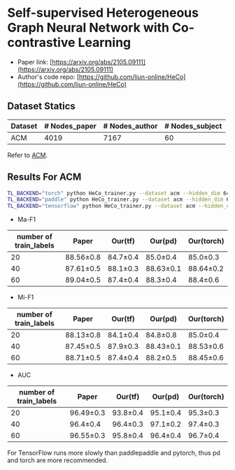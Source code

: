 # Self-supervised Heterogeneous Graph Neural Network with Co-contrastive Learning

- Paper link: [https://arxiv.org/abs/2105.09111](https://arxiv.org/abs/2105.09111)
- Author's code repo: [https://github.com/liun-online/HeCo](https://github.com/liun-online/HeCo)

Dataset Statics
-------
| Dataset  | # Nodes_paper | # Nodes_author | # Nodes_subject |
|----------|---------------|----------------|-----------------|
| ACM      | 4019          | 7167           | 60              |

Refer to [ACM](https://github.com/AndyJZhao/NSHE/tree/master/data/acm).

Results For ACM
-------
```bash
TL_BACKEND="torch" python HeCo_trainer.py --dataset acm --hidden_dim 64  --nb_epochs 10000 --eva_lr 0.05 --lr 0.0075 --l2_coef 0 --tau 0.8 --lam 0.5 --feat_drop 0.3 --attn_drop 0.3
TL_BACKEND="paddle" python HeCo_trainer.py --dataset acm --hidden_dim 64  --nb_epochs 10000 --eva_lr 0.05 --lr 0.0075 --l2_coef 0 --tau 0.8 --lam 0.5 --feat_drop 0.3 --attn_drop 0.3
TL_BACKEND="tensorflow" python HeCo_trainer.py --dataset acm --hidden_dim 64  --nb_epochs 10000 --eva_lr 0.05 --lr 0.0075 --l2_coef 0 --tau 0.8 --lam 0.5 --feat_drop 0.3 --attn_drop 0.3
```
- Ma-F1

| number of train_labels  | Paper    | Our(tf)  | Our(pd)  | Our(torch) |
|-------------------------|----------|----------|----------|------------|
|    20                   | 88.56±0.8| 84.7±0.4 | 85.0±0.4 | 85.0±0.3   |
|    40                   | 87.61±0.5| 88.1±0.3 | 88.63±0.1| 88.64±0.2  |
|    60                   | 89.04±0.5| 87.4±0.4 | 88.3±0.4 | 88.4±0.6   |

- Mi-F1

| number of train_labels  | Paper    | Our(tf)  | Our(pd)  | Our(torch) |
|-------------------------|----------|----------|----------|------------|
|    20                   | 88.13±0.8| 84.1±0.4 | 84.8±0.8 | 85.0±0.4   |
|    40                   | 87.45±0.5| 87.9±0.3 | 88.43±0.1| 88.53±0.6  |
|    60                   | 88.71±0.5| 87.4±0.4 | 88.2±0.5 | 88.45±0.6   |


- AUC

| number of train_labels  | Paper    | Our(tf)  | Our(pd)  | Our(torch) |
|-------------------------|----------|----------|----------|------------|
|    20                   | 96.49±0.3| 93.8±0.4 | 95.1±0.4 | 95.3±0.3   |
|    40                   | 96.4±0.4 | 96.4±0.3 | 97.1±0.2 | 97.4±0.3   |
|    60                   | 96.55±0.3| 95.8±0.4 | 96.4±0.4 | 96.7±0.4   |

For TensorFlow runs more slowly than paddlepaddle and pytorch, thus pd and torch are more recommended.
